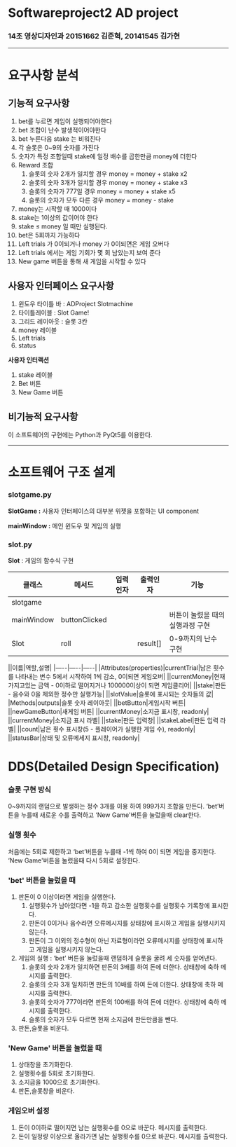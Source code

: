 # Softwareproject2 AD project

### 14조 영상디자인과 20151662 김준혁, 20141545 김가현

---

# 요구사항 분석

## 기능적 요구사항

1. bet를 누르면 게임이 실행되어야한다
2. bet 조합이 난수 발생적이어야한다
3. bet 누른다음 stake 는 비워진다
4. 각 슬롯은 0~9의 숫자를 가진다
5. 숫자가 특정 조합일때 stake에 일정 배수를 곱한만큼 money에 더한다
6. Reward 조합
    1. 슬롯의 숫자 2개가 일치할 경우 money = money + stake x2
    2. 슬롯의 숫자 3개가 일치할 경우 money = money + stake x3
    3. 슬롯의 숫자가 777일 경우 money = money + stake x5
    4. 슬롯의 숫자가 모두 다른 경우 money = money - stake
7. money는 시작할 때 1000이다
8. stake는 1이상의 값이어야 한다
9. stake ≤ money 일 때만 실행된다. 
10. bet은 5회까지 가능하다
11. Left trials 가 0이되거나 money 가 0이되면은 게임 오버다
12. Left trials 에서는 게임 기회가 몇 회 남았는지 보여 준다
13. New game 버튼을 통해 새 게임을 시작할 수 있다

## 사용자 인터페이스 요구사항

1. 윈도우 타이틀 바 : ADProject Slotmachine
2. 타이틀레이블 : Slot Game!
3. 그리드 레이아웃 : 슬롯 3칸
4. money 레이블
5. Left trials
6. status

**사용자 인터랙션**

1. stake 레이블
2. Bet 버튼
3. New Game 버튼

## 비기능적 요구사항

이 소프트웨어의 구현에는 Python과 PyQt5를 이용한다.

---

# 소프트웨어 구조 설계

### slotgame.py

**SlotGame :** 사용자 인터페이스의 대부분 위젯을 포함하는  UI component

**mainWindow :** 메인 윈도우 및 게임의 실행

### slot.py

**Slot** : 게임의 함수식 구현


|클래스|메서드|입력인자|출력인자|기능|
|---|---|---|---|---|
|slotgame|||||
|mainWindow|buttonClicked|||버튼이 눌렸을 때의 실행과정 구현|
|Slot|roll||result[]|0-9까지의 난수 구현|


||이름|역할,설명|
|—--|—--|—--|
|Attributes(properties)|currentTrial|남은 횟수를 나타내는 변수 5에서 시작하여 1씩 감소, 0이되면 게임오버|
||currentMoney|현재 가지고있는 금액 - 0이하로 떨어지거나 100000이상이 되면 게임클리어|
||stake|판돈 - 음수와 0을 제외한 정수만 실행가능|
||slotValue|슬롯에 표시되는 숫자들의 값|
|Methods|outputs|슬롯 숫자 레이아웃|
||betButton|게임시작 버튼|
||newGameButton|새게임 버튼|
||currentMoney|소지금 표시창, readonly|
||currentMoney|소지금 표시 라벨|
||stake|판돈 입력창|
||stakeLabel|판돈 입력 라벨|
||count|남은 횟수 표시창(5 - 플레이어가 실행한 게임 수), readonly|
||statusBar|상태 및 오류메세지 표시창, readonly|



# DDS(Detailed Design Specification)

### 슬롯 구현 방식

0~9까지의 랜덤으로 발생하는 정수 3개를 이용 하여 999가지 조합을 만든다. ‘bet’버튼을 누를때 새로운 수를 출력하고 ‘New Game'버튼을 눌렀을때 clear한다.

### 실행 횟수

처음에는 5회로 제한하고 ‘bet’버튼을 누를때 -1씩 하여 0이 되면 게임을 중지한다. ‘New Game'버튼을 눌렀을때 다시 5회로 설정한다.

### 'bet' 버튼을 눌렀을 때

1. 판돈이 0 이상이라면 게임을 실행한다.
    1. 실행횟수가 남아있다면 -1을 하고 감소한 실행횟수를 실행횟수 기록창에 표시한다.
    2. 판돈이 0이거나 음수라면 오류메시지를 상태창에 표시하고 게임을 실행시키지 않는다.
    3. 판돈이 그 이외의 정수형이 아닌 자료형이라면 오류메시지를 상태창에 표시하고 게임을 실행시키지 않는다.
2. 게임의 실행 : ‘bet’ 버튼을 눌렀을때 랜덤하게 슬롯을 굴려 세 숫자를 얻어낸다.
    1. 슬롯의 숫자 2개가 일치하면 판돈의 3배를 하여 돈에 더한다. 상태창에 축하 메시지를 출력한다.
    2. 슬롯의 숫자 3개 일치하면 판돈의 10배를 하여 돈에 더한다. 상태창에 축하 메시지를 출력한다.
    3. 슬롯의 숫자가 777이라면 판돈의 100배를 하여 돈에 더한다. 상태창에 축하 메시지를 출력한다.
    4. 슬롯의 숫자가 모두 다르면 현재 소지금에 판돈만큼을 뺀다.
3. 판돈,슬롯을 비운다.

### 'New Game' 버튼을 눌렀을 때

1. 상태창을 초기화한다.
2. 실행횟수를 5회로 초기화한다.
3. 소지금을 1000으로 초기화한다.
4. 판돈,슬롯창을 비운다.

### 게임오버 설정

1. 돈이 0이하로 떨어지면 남는 실행횟수를 0으로 바꾼다. 메시지를 출력한다.
2. 돈이 일정량 이상으로 올라가면 남는 실행횟수를 0으로 바꾼다. 메시지를 출력한다.